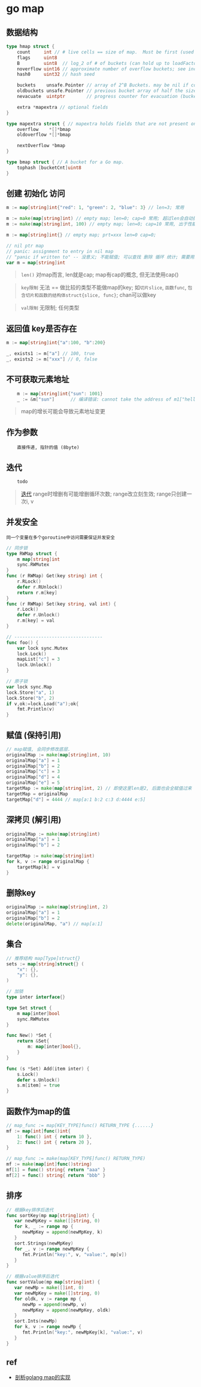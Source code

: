 # go map

## 数据结构

```go
type hmap struct {
    count     int // # live cells == size of map.  Must be first (used by len() builtin)
    flags     uint8
    B         uint8  // log_2 of # of buckets (can hold up to loadFactor * 2^B items)
    noverflow uint16 // approximate number of overflow buckets; see incrnoverflow for details
    hash0     uint32 // hash seed

    buckets    unsafe.Pointer // array of 2^B Buckets. may be nil if count==0.
    oldbuckets unsafe.Pointer // previous bucket array of half the size, non-nil only when growing
    nevacuate  uintptr        // progress counter for evacuation (buckets less than this have been evacuated)

    extra *mapextra // optional fields
}

type mapextra struct { // mapextra holds fields that are not present on all maps.
    overflow    *[]*bmap
    oldoverflow *[]*bmap

    nextOverflow *bmap
}

type bmap struct { // A bucket for a Go map.
    tophash [bucketCnt]uint8
}
```

## 创建 初始化 访问

```go
m := map[string]int{"red": 1, "green": 2, "blue": 3} // len=3; 常用

m := make(map[string]int) // empty map; len=0; cap=0 常用; 超过len会自动扩容
m := make(map[string]int, 100) // empty map; len=0; cap=10 常用, 出于性能考虑

m := map[string]int{} // empty map; prt=xxx len=0 cap=0;

// nil ptr map
// panic: assignment to entry in nil map
// "panic if written to" -- 没意义; 不能赋值; 可以查找 删除 循环 统计; 需要用上述方法初始化内存再用
var m = map[string]int 
```

> `len()` 对map而言, len就是cap; map有cap的概念, 但无法使用cap()

> `key限制` 无法 == 做比较的类型不能做map的key; 如`切片slice`, `函数func`, `包含切片和函数的结构体struct{slice, func}`; chan可以做key

> `val限制` 无限制; 任何类型

## 返回值 key是否存在

```go
m := map[string]int{"a":100, "b":200}

_, exists1 := m["a"] // 100, true
_, exists2 := m["xxx"] // 0, false
```

## 不可获取元素地址

```go
    m := map[string]int{"sun": 1001}
    _ := &m["sun"]      // 编译错误: cannot take the address of m1["hello"]
```

> map的增长可能会导致元素地址变更

## 作为参数

        直接传递, 指针的值 (8byte)

## 迭代

```go
    todo
```

> [迭代](src/go/basic/range_test.go) range时增删有可能增删循环次数; range改立刻生效; range只创建一次i, v

## 并发安全

    同一个变量在多个goroutine中访问需要保证并发安全

```go
// 同步锁
type RWMap struct {
    m map[string]int
    sync.RWMutex
}
func (r RWMap) Get(key string) int {
    r.RLock()
    defer r.RUnlock()
    return r.m[key]
}
func (r RWMap) Set(key string, val int) {
    r.Lock()
    defer r.Unlock()
    r.m[key] = val
}

// ---------------------------------
func foo() {
    var lock sync.Mutex
    lock.Lock()
    mapList["c"] = 3
    lock.Unlock()
}
```

```go
// 原子锁
var lock sync.Map
lock.Store("a", 1)
lock.Store("b", 2)
if v,ok:=lock.Load("a");ok{
    fmt.Println(v)
}
```

## 赋值 (保持引用)

```go
// map赋值, 会同步修改底层.
originalMap := make(map[string]int, 10)
originalMap["a"] = 1
originalMap["b"] = 2
originalMap["c"] = 3
originalMap["d"] = 4
originalMap["e"] = 5
targetMap := make(map[string]int, 2) // 即使这里len是2, 后面也会全赋值过来
targetMap = originalMap
targetMap["d"] = 4444 // map[a:1 b:2 c:3 d:4444 e:5]
```

## 深拷贝 (解引用)

```go
originalMap := make(map[string]int)
originalMap["a"] = 1
originalMap["b"] = 2

targetMap := make(map[string]int)
for k, v := range originalMap {
    targetMap[k] = v
}
```

## 删除key

```go
originalMap := make(map[string]int, 2)
originalMap["a"] = 1
originalMap["b"] = 2
delete(originalMap, "a") // map[a:1]
```

## 集合

```go
// 推荐结构 map[Type]struct{}
sets := map[string]struct{} (
    "x": {},
    "y": {},
)

// 加锁
type inter interface{}

type Set struct {
	m map[inter]bool
	sync.RWMutex
}

func New() *Set {
	return &Set{
		m: map[inter]bool{},
	}
}

func (s *Set) Add(item inter) {
	s.Lock()
	defer s.Unlock()
	s.m[item] = true
}
```

## 函数作为map的值

```go
// map_func := map[KEY_TYPE]func() RETURN_TYPE {......}
mf := map[int]func()int{
    1: func() int { return 10 },
    2: func() int { return 20 },
}

// map_func := make(map[KEY_TYPE]func() RETURN_TYPE)
mf := make(map[int]func()string)
mf[1] = func() string{ return "aaa" }
mf[2] = func() string{ return "bbb" }
```

## 排序

```go
// 根据key排序后迭代
func sortKey(mp map[string]int) {
   var newMpKey = make([]string, 0)
   for k, _ := range mp {
      newMpKey = append(newMpKey, k)
   }
   sort.Strings(newMpKey)
   for _, v := range newMpKey {
      fmt.Println("key:", v, "value:", mp[v])
   }
}

// 根据value排序后迭代
func sortValue(mp map[string]int) {
   var newMp = make([]int, 0)
   var newMpKey = make([]string, 0)
   for oldk, v := range mp {
      newMp = append(newMp, v)
      newMpKey = append(newMpKey, oldk)
   }
   sort.Ints(newMp)
   for k, v := range newMp {
      fmt.Println("key:", newMpKey[k], "value:", v)
   }
}
```

## ref

- [剖析golang map的实现](https://www.jianshu.com/p/092d4a746620)
